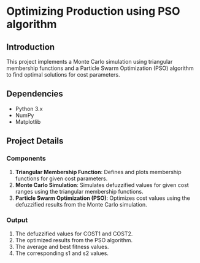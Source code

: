 # Optimizing Production using PSO algorithm

## Introduction
This project implements a Monte Carlo simulation using triangular membership functions and a Particle Swarm Optimization (PSO) algorithm to find optimal solutions for cost parameters.

## Dependencies
<ul>
  <li>Python 3.x</li>
  <li>NumPy</li>
  <li>Matplotlib</li>
</ul>

## Project Details

### Components
1. **Triangular Membership Function**: Defines and plots membership functions for given cost parameters.
2. **Monte Carlo Simulation**: Simulates defuzzified values for given cost ranges using the triangular membership functions.
3. **Particle Swarm Optimization (PSO)**: Optimizes cost values using the defuzzified results from the Monte Carlo simulation.
   
### Output
1. The defuzzified values for COST1 and COST2.
2. The optimized results from the PSO algorithm.
3. The average and best fitness values.
4. The corresponding s1 and s2 values.


